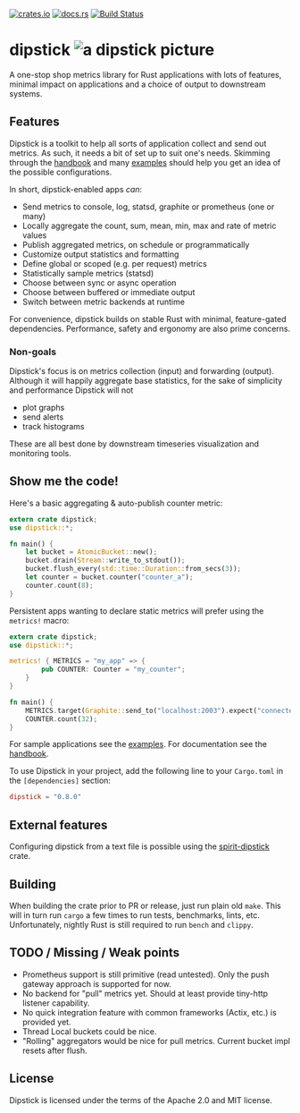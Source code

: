 [![crates.io](https://img.shields.io/crates/v/dipstick.svg)](https://crates.io/crates/dipstick)
[![docs.rs](https://docs.rs/dipstick/badge.svg)](https://docs.rs/dipstick)
[![Build Status](https://travis-ci.org/fralalonde/dipstick.svg?branch=master)](https://travis-ci.org/fralalonde/dipstick)

# dipstick ![a dipstick picture](https://raw.githubusercontent.com/fralalonde/dipstick/master/assets/dipstick_single_ok_horiz_transparent_small.png)
A one-stop shop metrics library for Rust applications with lots of features,  
minimal impact on applications and a choice of output to downstream systems.

## Features
Dipstick is a toolkit to help all sorts of application collect and send out metrics.
As such, it needs a bit of set up to suit one's needs.
Skimming through the [handbook](https://github.com/fralalonde/dipstick/tree/master/HANDBOOK.md)
and many [examples](https://github.com/fralalonde/dipstick/tree/master/examples)
should help you get an idea of the possible configurations.

In short, dipstick-enabled apps _can_:

  - Send metrics to console, log, statsd, graphite or prometheus (one or many)
  - Locally aggregate the count, sum, mean, min, max and rate of metric values
  - Publish aggregated metrics, on schedule or programmatically
  - Customize output statistics and formatting
  - Define global or scoped (e.g. per request) metrics
  - Statistically sample metrics (statsd)
  - Choose between sync or async operation
  - Choose between buffered or immediate output
  - Switch between metric backends at runtime

For convenience, dipstick builds on stable Rust with minimal, feature-gated dependencies.
Performance, safety and ergonomy are also prime concerns.

### Non-goals
Dipstick's focus is on metrics collection (input) and forwarding (output).
Although it will happily aggregate base statistics, for the sake of simplicity and performance Dipstick will not
- plot graphs
- send alerts
- track histograms

These are all best done by downstream timeseries visualization and monitoring tools.

## Show me the code!
Here's a basic aggregating & auto-publish counter metric:

```rust
extern crate dipstick;
use dipstick::*;

fn main() {
    let bucket = AtomicBucket::new();
    bucket.drain(Stream::write_to_stdout());
    bucket.flush_every(std::time::Duration::from_secs(3));
    let counter = bucket.counter("counter_a");
    counter.count(8);
}
```

Persistent apps wanting to declare static metrics will prefer using the `metrics!` macro:

```rust
extern crate dipstick;
use dipstick::*;

metrics! { METRICS = "my_app" => {
        pub COUNTER: Counter = "my_counter";
    }
}

fn main() {
    METRICS.target(Graphite::send_to("localhost:2003").expect("connected").metrics());
    COUNTER.count(32);
}
```

For sample applications see the [examples](https://github.com/fralalonde/dipstick/tree/master/examples).
For documentation see the [handbook](https://github.com/fralalonde/dipstick/tree/master/HANDBOOK.md).

To use Dipstick in your project, add the following line to your `Cargo.toml`
in the `[dependencies]` section:

```toml
dipstick = "0.8.0"
```

## External features

Configuring dipstick from a text file is possible using 
the [spirit-dipstick](https://crates.io/crates/spirit-dipstick) crate.  

## Building
When building the crate prior to PR or release, just run plain old `make`. 
This will in turn run `cargo` a few times to run tests, benchmarks, lints, etc.
Unfortunately, nightly Rust is still required to run `bench` and `clippy`.    

## TODO / Missing / Weak points
- Prometheus support is still primitive (read untested). Only the push gateway approach is supported for now. 
- No backend for "pull" metrics yet. Should at least provide tiny-http listener capability.  
- No quick integration feature with common frameworks (Actix, etc.) is provided yet.
- Thread Local buckets could be nice.
- "Rolling" aggregators would be nice for pull metrics. Current bucket impl resets after flush.

## License
Dipstick is licensed under the terms of the Apache 2.0 and MIT license.

